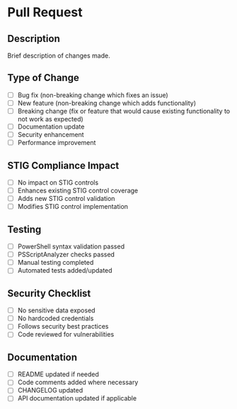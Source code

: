 # Pull Request

## Description
Brief description of changes made.

## Type of Change
- [ ] Bug fix (non-breaking change which fixes an issue)
- [ ] New feature (non-breaking change which adds functionality)
- [ ] Breaking change (fix or feature that would cause existing functionality to not work as expected)
- [ ] Documentation update
- [ ] Security enhancement
- [ ] Performance improvement

## STIG Compliance Impact
- [ ] No impact on STIG controls
- [ ] Enhances existing STIG control coverage
- [ ] Adds new STIG control validation
- [ ] Modifies STIG control implementation

## Testing
- [ ] PowerShell syntax validation passed
- [ ] PSScriptAnalyzer checks passed
- [ ] Manual testing completed
- [ ] Automated tests added/updated

## Security Checklist
- [ ] No sensitive data exposed
- [ ] No hardcoded credentials
- [ ] Follows security best practices
- [ ] Code reviewed for vulnerabilities

## Documentation
- [ ] README updated if needed
- [ ] Code comments added where necessary
- [ ] CHANGELOG updated
- [ ] API documentation updated if applicable